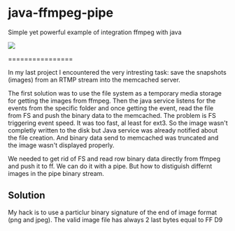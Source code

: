 java-ffmpeg-pipe
================

Simple yet powerful example of integration ffmpeg with java


<span width="100%">
<img src="https://raw.github.com/yev/java-ffmpeg-pipe/master/doc/Java-Ffmpeg-Pipe.jpg" align="center"/>
</span>

================

In my last project I encountered the very intresting task: save the snapshots (images) from an RTMP stream into the 
memcached server.

The first solution was to use the file system as a temporary media storage for getting the images from ffmpeg.
Then the java service listens for the events from the specific folder and once getting the event, read the file from FS and push the binary data to the memcached.
The problem is FS triggering event speed. It was too fast, al least for ext3. So the image wasn't completly written to the disk but Java service was already notified about the file creation. And binary data send to memcached was truncated and the image wasn't displayed properly.

We needed to get rid of FS and read row binary data directly from ffmpeg and push it to ff.
We can do it with a pipe.
But how to distiguish differnt images in the pipe binary stream.

Solution
----------

My hack is to use a particlur binary signature of the end of image format (png and jpeg). The valid image file has always 2 last bytes equal to FF D9
